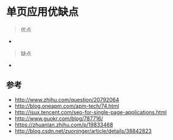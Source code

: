 # 单页应用优缺点

> 优点

*

> 缺点

*

## 参考

* http://www.zhihu.com/question/20792064
* http://blog.oneapm.com/apm-tech/74.html
* http://isux.tencent.com/seo-for-single-page-applications.html
* http://www.guokr.com/blog/787716/
* https://zhuanlan.zhihu.com/p/19833468
* http://blog.csdn.net/zuoninger/article/details/38842823
